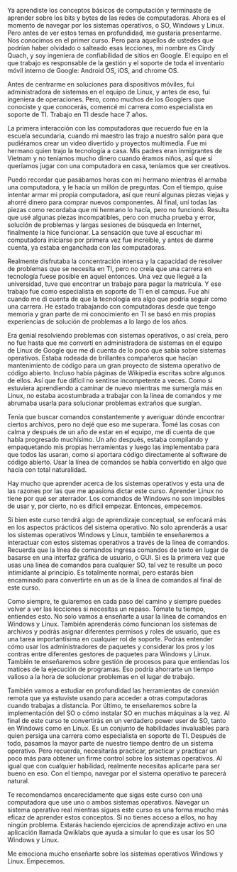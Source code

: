 Ya aprendiste los conceptos básicos de computación y terminaste de aprender sobre los bits y bytes de las redes de computadoras. Ahora es el momento de navegar por los sistemas operativos, o SO, Windows y Linux. Pero antes de ver estos temas en profundidad, me gustaría presentarme. Nos conocimos en el primer curso. Pero para aquellos de ustedes que podrían haber olvidado o salteado esas lecciones, mi nombre es Cindy Quach, y soy ingeniera de confiabilidad de sitios en Google. El equipo en el que trabajo es responsable de la gestión y el soporte de toda el inventario móvil interno de Google: Android OS, iOS, and chrome OS.

Antes de centrarme en soluciones para dispositivos móviles, fui administradora de sistemas en el equipo de Linux, y antes de eso, fui ingeniera de operaciones. Pero, como muchos de los Googlers que conociste y que conocerás, comencé mi carrera como especialista en soporte de TI. Trabajo en TI desde hace 7 años.

La primera interacción con las computadoras que recuerdo fue en la escuela secundaria, cuando mi maestro las trajo a nuestro salón para que pudiéramos crear un video divertido y proyectos multimedia. Fue mi hermano quien trajo la tecnología a casa. Mis padres eran inmigrantes de Vietnam y no teníamos mucho dinero cuando éramos niños, así que si queríamos jugar con una computadora en casa, teníamos que ser creativos.

Puedo recordar que pasábamos horas con mi hermano mientras él armaba una computadora, y le hacía un millón de preguntas. Con el tiempo, quise intentar armar mi propia computadora, así que reuní algunas piezas viejas y ahorré dinero para comprar nuevos componentes. Al final, uní todas las piezas como recordaba que mi hermano lo hacía, pero no funcionó. Resulta que usé algunas piezas incompatibles, pero con mucha prueba y error, solución de problemas y largas sesiones de búsqueda en Internet, finalmente la hice funcionar. La sensación que tuve al escuchar mi computadora iniciarse por primera vez fue increíble, y antes de darme cuenta, ya estaba enganchada con las computadoras.

Realmente disfrutaba la concentración intensa y la capacidad de resolver de problemas que se necesita en TI, pero no creía que una carrera en tecnología fuese posible en aquel entonces. Una vez que llegué a la universidad, tuve que encontrar un trabajo para pagar la matrícula. Y ese trabajo fue como especialista en soporte de TI en el campus. Fue ahí cuando me di cuenta de que la tecnología era algo que podría seguir como una carrera. He estado trabajando con computadoras desde que tengo memoria y gran parte de mi conocimiento en TI se basó en mis propias experiencias de solución de problemas a lo largo de los años.

Era genial resolviendo problemas con sistemas operativos, o así creía, pero no fue hasta que me convertí en administradora de sistemas en el equipo de Linux de Google que me di cuenta de lo poco que sabía sobre sistemas operativos. Estaba rodeada de brillantes compañeros que hacían mantenimiento de código para un gran proyecto de sistema operativo de código abierto. Incluso había páginas de Wikipedia escritas sobre algunos de ellos. Así que fue difícil no sentirse incompetente a veces. Como si estuviera aprendiendo a caminar de nuevo mientras me sumergía más en Linux, no estaba acostumbrada a trabajar con la línea de comandos y me abrumaba usarla para solucionar problemas extraños que surgían.

Tenía que buscar comandos constantemente y averiguar dónde encontrar ciertos archivos, pero no dejé que eso me superara. Tomé las cosas con calma y después de un año de estar en el equipo, me di cuenta de que había progresado muchísimo. Un año después, estaba compilando y empaquetando mis propias herramientas y luego las implementaba para que todos las usaran, como si aportara código directamente al software de código abierto. Usar la línea de comandos se había convertido en algo que hacía con total naturalidad.

Hay mucho que aprender acerca de los sistemas operativos y esta una de las razones por las que me apasiona dictar este curso. Aprender Linux no tiene por qué ser aterrador. Los comandos de Windows no son imposibles de usar y, por cierto, no es difícil empezar. Entonces, empecemos.

Si bien este curso tendrá algo de aprendizaje conceptual, se enfocará más en los aspectos prácticos del sistema operativo. No solo aprenderás a usar los sistemas operativos Windows y Linux, también te enseñaremos a interactuar con estos sistemas operativos a través de la línea de comandos. Recuerda que la línea de comandos ingresa comandos de texto en lugar de basarse en una interfaz gráfica de usuario, o GUI. Si es la primera vez que usas una línea de comandos para cualquier SO, tal vez te resulte un poco intimidante al principio. Es totalmente normal, pero estarás bien encaminado para convertirte en un as de la línea de comandos al final de este curso.

Como siempre, te guiaremos en cada paso del camino y siempre puedes volver a ver las lecciones si necesitas un repaso. Tómate tu tiempo, entiendes esto. No solo vamos a enseñarte a usar la línea de comandos en Windows y Linux. También aprenderás cómo funcionan los sistemas de archivos y podrás asignar diferentes permisos y roles de usuario, que es una tarea importantísima en cualquier rol de soporte. Podrás entender cómo usar los administradores de paquetes y considerar los pros y los contras entre diferentes gestores de paquetes para Windows y Linux. También te enseñaremos sobre gestión de procesos para que entiendas los matices de la ejecución de programas. Eso podría ahorrarte un tiempo valioso a la hora de solucionar problemas en el lugar de trabajo.

También vamos a estudiar en profundidad las herramientas de conexión remota que ya estuviste usando para acceder a otras computadoras cuando trabajas a distancia. Por último, te enseñaremos sobre la implementación del SO o cómo instalar SO en muchas máquinas a la vez. Al final de este curso te convertirás en un verdadero power user de SO, tanto en Windows como en Linux. Es un conjunto de habilidades invaluables para quien persiga una carrera como especialista en soporte de TI. Después de todo, pasamos la mayor parte de nuestro tiempo dentro de un sistema operativo. Pero recuerda, necesitarás practicar, practicar y practicar un poco más para obtener un firme control sobre los sistemas operativos. Al igual que con cualquier habilidad, realmente necesitas aplicarte para ser bueno en eso. Con el tiempo, navegar por el sistema operativo te parecerá natural.

Te recomendamos encarecidamente que sigas este curso con una computadora que use uno o ambos sistemas operativos. Navegar un sistema operativo real mientras sigues este curso es una forma mucho más eficaz de aprender estos conceptos. Si no tienes acceso a ellos, no hay ningún problema. Estarás haciendo ejercicios de aprendizaje activo en una aplicación llamada Qwiklabs que ayuda a simular lo que es usar los SO Windows y Linux.

Me emociona mucho enseñarte sobre los sistemas operativos Windows y Linux. Empecemos.
